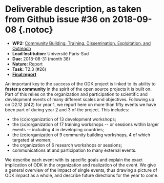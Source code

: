 # Deliverable description, as taken from Github issue #36 on 2018-09-08 {.notoc}

- **WP2:** [Community Building, Training, Dissemination, Exploitation, and Outreach](https://github.com/OpenDreamKit/OpenDreamKit/tree/master/WP2)
- **Lead Institution:** Université Paris-Sud
- **Due:** 2018-08-31 (month 36)
- **Nature:** Report
- **Task:** T2.3 (#26)
- **[Final report](https://github.com/OpenDreamKit/OpenDreamKit/raw/master/WP2/D2.11/report-final.pdf)**

An important key to the success of the ODK project is linked to its ability to **foster a community** in the spirit of the open source projects it is built on. Part of this relies on the organization and participation to scientific and development events of many different scales and objectives. Following up on D2.12 (#42) for year 1, we report here on more than fifty events we have been part of  during year 2 and 3 of the project. This includes:
- the (co)organization of 13 development workshops;
- the (co)organization of 17 training workshops -- or sessions within larger events -- including 4 in developing countries;
- the (co)organization of 9 community building workshops, 4 of which targeted at women;
- the organization of 6 research workshops or sessions;
- communications at and participation to many external events.

We describe each event with its specific goals and explain the exact implication of ODK in the organization and realization of the event. We give a general overview of the impact of single events, thus drawing a picture of ODK impact as a whole, and describe future directions for the year to come.
